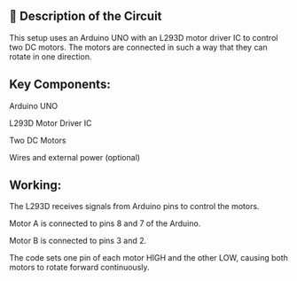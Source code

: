 ## 🔧 Description of the Circuit
This setup uses an Arduino UNO with an L293D motor driver IC to control two DC motors. The motors are connected in such a way that they can rotate in one direction.

## Key Components:
Arduino UNO

L293D Motor Driver IC

Two DC Motors

Wires and external power (optional)

## Working:
The L293D receives signals from Arduino pins to control the motors.

Motor A is connected to pins 8 and 7 of the Arduino.

Motor B is connected to pins 3 and 2.

The code sets one pin of each motor HIGH and the other LOW, causing both motors to rotate forward continuously.

